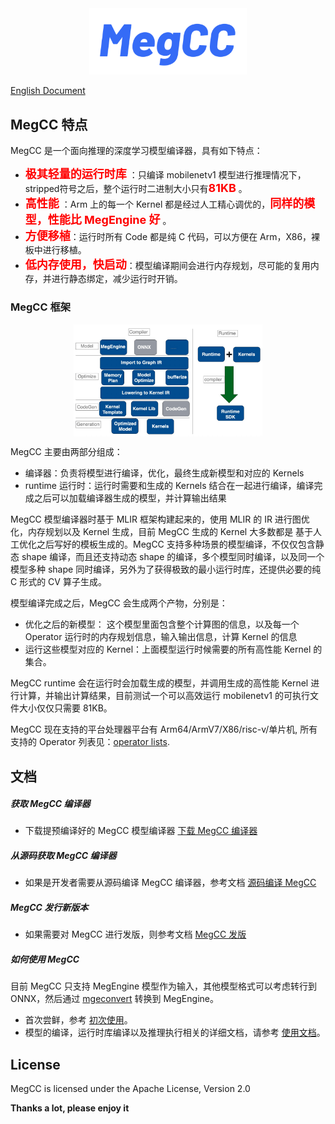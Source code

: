 
<div  align="center">
<img src="doc/picture/cc.png" width = "50%" height = "50%" alt="logo" align=center/>
</div>

[English Document](doc/README_ENGLISH.md)

## MegCC 特点
MegCC 是一个面向推理的深度学习模型编译器，具有如下特点：
* <font color=Red size= 4>**极其轻量的运行时库**</font> ：只编译 mobilenetv1 模型进行推理情况下，stripped符号之后，整个运行时二进制大小只有<font color=Red size= 4>**81KB**</font> 。
* <font color=Red size= 4>**高性能**</font> ：Arm 上的每一个 Kernel 都是经过人工精心调优的，<font color=Red size= 4>**同样的模型，性能比 MegEngine 好**</font> 。
* <font color=Red size= 4>**方便移植**</font>：运行时所有 Code 都是纯 C 代码，可以方便在 Arm，X86，裸板中进行移植。
* <font color=Red size= 4>**低内存使用，快启动**</font>：模型编译期间会进行内存规划，尽可能的复用内存，并进行静态绑定，减少运行时开销。

### MegCC 框架
<div  align="center">
<img src="doc/picture/megcc.png" width = "60%" height = "60%" alt="MegCC结构" align=center />
</div>

MegCC 主要由两部分组成：
* 编译器：负责将模型进行编译，优化，最终生成新模型和对应的 Kernels
* runtime 运行时：运行时需要和生成的 Kernels 结合在一起进行编译，编译完成之后可以加载编译器生成的模型，并计算输出结果

MegCC 模型编译器时基于 MLIR 框架构建起来的，使用 MLIR 的 IR 进行图优化，内存规划以及 Kernel 生成，目前 MegCC 生成的 Kernel 大多数都是
基于人工优化之后写好的模板生成的。MegCC 支持多种场景的模型编译，不仅仅包含静态 shape 编译，而且还支持动态 shape 的编译，多个模型同时编译，以及同一个模型多种 shape 同时编译，另外为了获得极致的最小运行时库，还提供必要的纯 C 形式的 CV 算子生成。

模型编译完成之后，MegCC 会生成两个产物，分别是：
* 优化之后的新模型： 这个模型里面包含整个计算图的信息，以及每一个 Operator 运行时的内存规划信息，输入输出信息，计算 Kernel 的信息
* 运行这些模型对应的 Kernel：上面模型运行时候需要的所有高性能 Kernel 的集合。 

MegCC runtime 会在运行时会加载生成的模型，并调用生成的高性能 Kernel 进行计算，并输出计算结果，目前测试一个可以高效运行 mobilenetv1 的可执行文件大小仅仅只需要 81KB。

MegCC 现在支持的平台处理器平台有 Arm64/ArmV7/X86/risc-v/单片机, 所有支持的 Operator 列表见：[operator lists](doc/opr.md).

## 文档

##### 获取 MegCC 编译器
* 下载提预编译好的 MegCC 模型编译器 [下载 MegCC 编译器](https://oss.iap.hh-b.brainpp.cn/megengine-built/megcc)

##### 从源码获取 MegCC 编译器
* 如果是开发者需要从源码编译 MegCC 编译器，参考文档 [源码编译 MegCC](compiler/README.md)

##### MegCC 发行新版本
* 如果需要对 MegCC 进行发版，则参考文档 [MegCC 发版](doc/how-to-release.md)

##### 如何使用 MegCC

目前 MegCC 只支持 MegEngine 模型作为输入，其他模型格式可以考虑转行到 ONNX，然后通过 [mgeconvert](https://github.com/MegEngine/mgeconvert) 转换到 MegEngine。

* 首次尝鲜，参考 [初次使用](doc/first-use.md)。
* 模型的编译，运行时库编译以及推理执行相关的详细文档，请参考 [使用文档](doc/how-to-use-chinese.md)。

## License

MegCC is licensed under the Apache License, Version 2.0

**Thanks a lot, please enjoy it**
